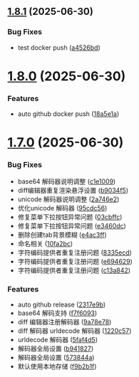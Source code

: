## [1.8.1](https://github.com/fevrax/json-tools/compare/v1.8.0...v1.8.1) (2025-06-30)


### Bug Fixes

* test docker push ([a4526bd](https://github.com/fevrax/json-tools/commit/a4526bdddf77e30baaabbae48454f7e0f0a0343f))

# [1.8.0](https://github.com/fevrax/json-tools/compare/v1.7.0...v1.8.0) (2025-06-30)


### Features

* auto github docker push ([18a5e1a](https://github.com/fevrax/json-tools/commit/18a5e1ab79817d0ec47c1633cb3d200691dd652b))

# [1.7.0](https://github.com/fevrax/json-tools/compare/v1.6.5...v1.7.0) (2025-06-30)


### Bug Fixes

* base64 解码器说明调整 ([c1e1009](https://github.com/fevrax/json-tools/commit/c1e1009a14dcf2824ca7d6a13faf42bfe3415674))
* diff编辑器重复渲染悬浮设置 ([b9034f5](https://github.com/fevrax/json-tools/commit/b9034f551694922b5572da77a39021e8a9b1f9f4))
* unicode 解码器说明调整 ([2a746e2](https://github.com/fevrax/json-tools/commit/2a746e2e70c48bec4f34307d6a59cee8b0bb35e1))
* 优化unicode 解码器 ([95cdc56](https://github.com/fevrax/json-tools/commit/95cdc5658167ebbea6b4ff3c0c04d2d25aef99ad))
* 修复菜单下拉按钮异常问题 ([03cbffc](https://github.com/fevrax/json-tools/commit/03cbffc451e6e5be45ca3b09ede9ba8703b22416))
* 修复菜单下拉按钮异常问题 ([e3460dc](https://github.com/fevrax/json-tools/commit/e3460dcfcaa739207962e0ca902f64b33cdee150))
* 删除创建tab背景模糊 ([e4ac3ff](https://github.com/fevrax/json-tools/commit/e4ac3ff7477499918a557fb429e21b917db4049a))
* 命名相关 ([10fa2bc](https://github.com/fevrax/json-tools/commit/10fa2bc00ec512bd353b3d48a4effbec96d18ed1))
* 字符编码提供者重复注册问题 ([8335ecd](https://github.com/fevrax/json-tools/commit/8335ecdb220388143731030627ebf34be6095644))
* 字符编码提供者重复注册问题 ([e694629](https://github.com/fevrax/json-tools/commit/e694629b74d1835e90552bf31755208dbc7ebbf7))
* 字符编码提供者重复注册问题 ([c13a842](https://github.com/fevrax/json-tools/commit/c13a842b786525b893edb95037460bb88fdf384a))


### Features

* auto github release ([2317e9b](https://github.com/fevrax/json-tools/commit/2317e9b4dffe3c17fee60b02d98630f5fe307a34))
* base64 解码支持 ([f7f6093](https://github.com/fevrax/json-tools/commit/f7f60932550726780b18a490fe97f1c80493e18c))
* diff 编辑器注册解码器 ([9a78e78](https://github.com/fevrax/json-tools/commit/9a78e78d9c3bf66a827b91feb0ea91c352ad285c))
* diff 解码器 urldecode 解码器 ([1220c57](https://github.com/fevrax/json-tools/commit/1220c57ae9a6b68fbd4f4262b9a1c8a09baad6ff))
* urldecode 解码器 ([5faf4d5](https://github.com/fevrax/json-tools/commit/5faf4d5d40de71d941d44d2e15ae38b704e48266))
* 解码器全局设置 ([b941827](https://github.com/fevrax/json-tools/commit/b94182766ce508f11880ec46d27aa6469c92e244))
* 解码器全局设置 ([573844a](https://github.com/fevrax/json-tools/commit/573844a8242773a33079828207f3e485e3c07295))
* 默认使用本地存储 ([f9b2b1f](https://github.com/fevrax/json-tools/commit/f9b2b1fd83c357b3af664080c9d792ade9efa45d))
